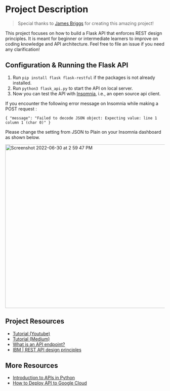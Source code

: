 # Project Description

> Special thanks to [James Briggs](https://www.youtube.com/watch?v=MF75aNH3Gjs) for creating this amazing project!

This project focuses on how to build a Flask API that enforces REST design principles. It is meant for beginner or intermediate learners to improve on coding knowledge and API architecture. Feel free to file an issue if you need any clarification!  

## Configuration & Running the Flask API 
1. Run ```pip install flask flask-restful``` if the packages is not already installed.
2. Run ```python3 flask_api.py``` to start the API on local server.
3. Now you can test the API with [Insomnia](https://insomnia.rest/download), i.e., an open source api client.

If you encounter the following error message on Insomnia while making a POST request :

```{ "message": "Failed to decode JSON object: Expecting value: line 1 column 1 (char 0)" }```

Please change the setting from JSON to Plain on your Insomnia dashboard as shown below.

<img width="517" alt="Screenshot 2022-06-30 at 2 59 47 PM" src="https://user-images.githubusercontent.com/79074359/176613130-7d6f16ef-688a-43ec-b891-1d5d4f62db69.png">

## Project Resources
- [Tutorial (Youtube)](https://www.youtube.com/watch?v=MF75aNH3Gjs)
- [Tutorial (Medium)](https://towardsdatascience.com/the-right-way-to-build-an-api-with-python-cd08ab285f8f)
- [What is an API endpoint?](https://rapidapi.com/blog/api-glossary/endpoint/)
- [IBM | REST API design principles](https://www.ibm.com/sg-en/cloud/learn/rest-apis)

## More Resources
- [Introduction to APIs in Python](https://www.youtube.com/watch?v=g_yMowQikOE)
- [How to Deploy API to Google Cloud](https://www.youtube.com/watch?v=3fsIcMgUOY8&t=23s)
